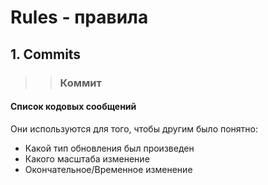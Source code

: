 # Rules - правила 

## 1. Commits
>> ### Коммит 

#### Список кодовых сообщений 
Они используются для того, чтобы другим было понятно: 
- Какой тип обновления был произведен 
- Какого масштаба изменение
- Окончательное/Временное изменение 



